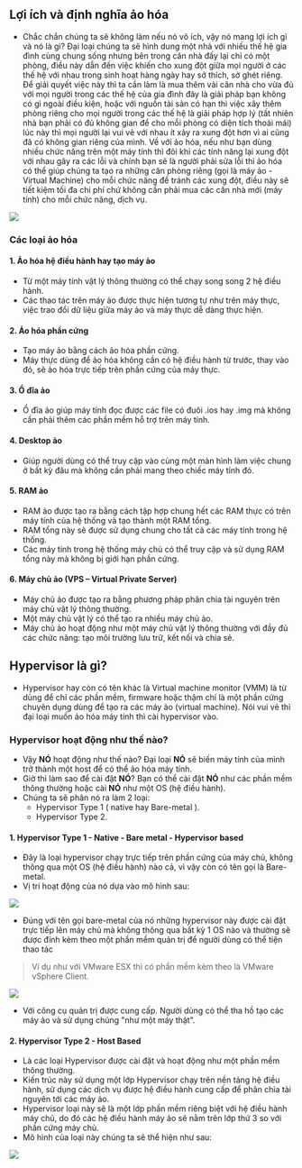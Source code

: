 ## Lợi ích và định nghĩa ảo hóa
- Chắc chắn chúng ta sẽ không làm nếu nó vô ích, vậy nó mang lợi ích gì và nó là gì? Đại loại chúng ta sẽ hình dung một nhà với nhiều thế hệ gia đình cùng chung sống nhưng bên trong căn nhà đấy lại chỉ có một phòng, điều này dẫn đến việc khiến cho xung đột giữa mọi người ở các thế hệ với nhau trong sinh hoạt hàng ngày hay sở thích, sở ghét riêng. Để giải quyết việc này thì ta cần làm là mua thêm vài căn nhà cho vừa đủ với mọi người trong các thế hệ của gia đình đây là giải pháp bạn không có gì ngoài điều kiện, hoặc với nguồn tài sản có hạn thì việc xây thêm phòng riêng cho mọi người trong các thế hệ là giải pháp hợp lý (tất nhiên nhà bạn phải có đủ không gian để cho mỗi phòng có diện tích thoải mái) lúc này thì mọi người lại vui vẻ với nhau ít xảy ra xung đột hơn vì ai cũng đã có không gian riêng của mình. Về với ảo hóa, nếu như bạn dùng nhiều chức năng trên một máy tính thì đôi khi các tính năng lại xung đột với nhau gây ra các lỗi và chính bạn sẽ là người phải sửa lỗi thì ảo hóa có thể giúp chúng ta tạo ra những căn phòng riêng (gọi là máy ảo - Virtual Machine) cho mỗi chức năng để tránh các xung đột, điều này sẽ tiết kiệm tối đa chi phí chứ không cần phải mua các căn nhà mới (máy tính) cho mỗi chức năng, dịch vụ.
<img src = "https://github.com/haidaqn/VMware-note/blob/master/images/tongquan.jpg">

### Các loại ảo hóa
#### 1. Ảo hóa hệ điều hành hay tạo máy ảo
- Từ một máy tính vật lý thông thường có thể chạy song song 2 hệ điều hành.  
- Các thao tác trên máy ảo được thực hiện tương tự như trên máy thực, việc trao đổi dữ liệu giữa máy ảo và máy thực dễ dàng thực hiện.  

#### 2. Ảo hóa phần cứng
- Tạo máy ảo bằng cách ảo hóa phần cứng.  
- Máy thực dùng để ảo hóa không cần có hệ điều hành từ trước, thay vào đó, sẽ ảo hóa trực tiếp trên phần cứng của máy thực.  

#### 3. Ổ đĩa ảo
- Ổ đĩa ảo giúp máy tính đọc được các file có đuôi .ios hay .img mà không cần phải thêm các phần mềm hỗ trợ trên máy tính.  

#### 4. Desktop ảo
- Giúp người dùng có thể truy cập vào cùng một màn hình làm việc chung ở bất kỳ đâu mà không cần phải mang theo chiếc máy tính đó.

#### 5. RAM ảo
- RAM ảo được tạo ra bằng cách tập hợp chung hết các RAM thực có trên máy tính của hệ thống và tạo thành một RAM tổng.
- RAM tổng này sẽ được sử dụng chung cho tất cả các máy tính trong hệ thống.
- Các máy tính trong hệ thống máy chủ có thể truy cập và sử dụng RAM tổng này mà không bị giới hạn phần cứng.

#### 6. Máy chủ ảo (VPS – Virtual Private Server)
- Máy chủ ảo được tạo ra bằng phương pháp phân chia tài nguyên trên máy chủ vật lý thông thường. 
- Một máy chủ vật lý có thể tạo ra nhiều máy chủ ảo. 
- Máy chủ ảo hoạt động như một máy chủ vật lý thông thường với đầy đủ các chức năng: tạo môi trường lưu trữ, kết nối và chia sẻ.

## Hypervisor là gì?
- Hypervisor hay còn có tên khác là Virtual machine monitor (VMM) là từ dùng để chỉ các phần mềm, firmware hoặc thậm chí là một phần cứng chuyên dụng dùng để tạo ra các máy ảo (virtual machine). Nói vui vẻ thì đại loại muốn ảo hóa máy tính thì cài hypervisor vào.
### Hypervisor hoạt động như thế nào?
- Vậy **NÓ** hoạt động như thế nào? Đại loại **NÓ** sẽ biến máy tính của mình trở thành một host để có thể ảo hóa máy tính.
- Giờ thì làm sao để cài đặt **NÓ**? Bạn có thể cài đặt **NÓ** như các phần mềm thông thường hoặc cài **NÓ** như một OS (hệ điều hành).
- Chúng ta sẽ phân nó ra làm 2 loại:
  - Hypervisor Type 1 ( native hay Bare-metal ).
  - Hypervisor Type 2.
#### 1. Hypervisor Type 1 - Native - Bare metal - Hypervisor based
- Đây là loại hypervisor chạy trực tiếp trên phần cứng của máy chủ, không thông qua một OS (hệ điều hành) nào cả, vì vậy còn có tên gọi là Bare-metal.
- Vị trí hoạt động của nó dựa vào mô hình sau:
<img src = "https://github.com/haidaqn/VMware-note/blob/master/images/1%20-%20Hypervisor%20Type%201%20-%201.png"> 

- Đúng với tên gọi bare-metal của nó những hypervisor này được cài đặt trực tiếp lên máy chủ mà không thông qua bất kỳ 1 OS nào và thường sẽ được đính kèm theo một phần mềm quản trị để người dùng có thể tiện thao tác  
>Ví dụ như với VMware ESX thì có phần mềm kèm theo là VMware vSphere Client.
<img src = "https://github.com/haidaqn/VMware-note/blob/master/images/1%20-%20Hypervisor%20Type%201%20-%202.png">

- Với công cụ quản trị được cung cấp. Người dùng có thể tha hồ tạo các máy ảo và sử dụng chúng "như một máy thật".
#### 2. Hypervisor Type 2 - Host Based
- Là các loại Hypervisor được cài đặt và hoạt động như một phần mềm thông thường.
- Kiến trúc này sử dụng một lớp Hypervisor chạy trên nền tảng hệ điều hành, sử dụng các dịch vụ được hệ điều hành cung cấp để phân chia tài nguyên tới các máy ảo.
- Hypervisor loại này sẽ là một lớp phần mềm riêng biệt với hệ điều hành máy chủ, do đó các hệ điều hành máy ảo sẽ nằm trên lớp thứ 3 so với phần cứng máy chủ.
- Mô hình của loại này chúng ta sẽ thể hiện như sau:
<img src = "https://github.com/haidaqn/VMware-note/blob/master/images/2%20-%20Hypervisor%20Type%202%20-%20Host%20Based.png">


